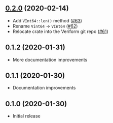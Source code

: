 ## [0.2.0] (2020-02-14)

- Add `VInt64::len()` method ([#63])
- Rename `Vint64` -> `VInt64` ([#62])
- Relocate crate into the Veriform git repo ([#61])

[0.2.0]: https://github.com/iqlusioninc/veriform/pull/64
[#63]: https://github.com/iqlusioninc/veriform/pull/63
[#62]: https://github.com/iqlusioninc/veriform/pull/62
[#61]: https://github.com/iqlusioninc/veriform/pull/61

## 0.1.2 (2020-01-31)

- More documentation improvements

## 0.1.1 (2020-01-30)

- Documentation improvements

## 0.1.0 (2020-01-30)

- Initial release
